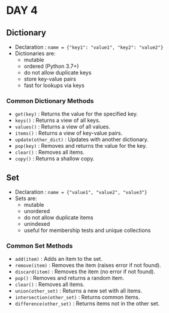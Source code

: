 # DAY 4

## Dictionary

- Declaration : ```name = {"key1": "value1", "key2": "value2"}```
- Dictionaries are:
  - mutable
  - ordered (Python 3.7+)
  - do not allow duplicate keys
  - store key-value pairs
  - fast for lookups via keys

### Common Dictionary Methods

- `get(key)` : Returns the value for the specified key.
- `keys()` : Returns a view of all keys.
- `values()` : Returns a view of all values.
- `items()` : Returns a view of key-value pairs.
- `update(other_dict)` : Updates with another dictionary.
- `pop(key)` : Removes and returns the value for the key.
- `clear()` : Removes all items.
- `copy()` : Returns a shallow copy.

## Set

- Declaration : ```name = {"value1", "value2", "value3"}```
- Sets are:
  - mutable
  - unordered
  - do not allow duplicate items
  - unindexed
  - useful for membership tests and unique collections

### Common Set Methods

- `add(item)` : Adds an item to the set.
- `remove(item)` : Removes the item (raises error if not found).
- `discard(item)` : Removes the item (no error if not found).
- `pop()` : Removes and returns a random item.
- `clear()` : Removes all items.
- `union(other_set)` : Returns a new set with all items.
- `intersection(other_set)` : Returns common items.
- `difference(other_set)` : Returns items not in the other set.
